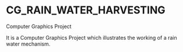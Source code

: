 # CG_RAIN_WATER_HARVESTING
Computer Graphics Project

It is a Computer Graphics Project which illustrates the working of a rain water mechanism. 
